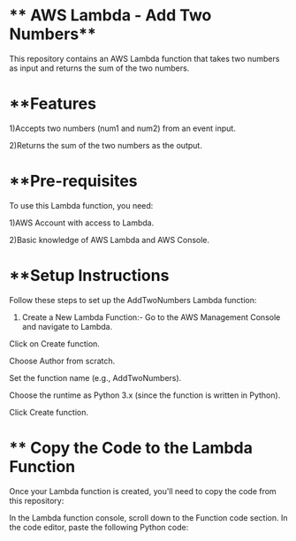 # ** AWS Lambda - Add Two Numbers**

This repository contains an AWS Lambda function that takes two numbers as input and returns the sum of the two numbers.

# **Features

1)Accepts two numbers (num1 and num2) from an event input.

2)Returns the sum of the two numbers as the output.

# **Pre-requisites

To use this Lambda function, you need:

1)AWS Account with access to Lambda.

2)Basic knowledge of AWS Lambda and AWS Console.

# **Setup Instructions

Follow these steps to set up the AddTwoNumbers Lambda function:

1. Create a New Lambda Function:-
Go to the AWS Management Console and navigate to Lambda.

Click on Create function.

Choose Author from scratch.

Set the function name (e.g., AddTwoNumbers).

Choose the runtime as Python 3.x (since the function is written in Python).

Click Create function.

# ** Copy the Code to the Lambda Function
Once your Lambda function is created, you'll need to copy the code from this repository:

In the Lambda function console, scroll down to the Function code section.
In the code editor, paste the following Python code:
